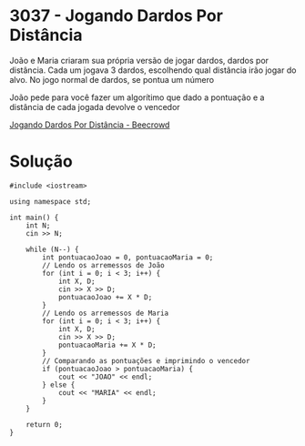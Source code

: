 # 3037 - Jogando Dardos Por Distância

João e Maria criaram sua própria versão de jogar dardos, dardos por distância. Cada um jogava 3 dardos, escolhendo qual distância irão jogar do alvo. No jogo normal de dardos, se pontua um número 

João pede para você fazer um algorítimo que dado a pontuação e a distância de cada jogada devolve o vencedor

[Jogando Dardos Por Distância - Beecrowd](https://judge.beecrowd.com/pt/problems/view/3037)

# Solução

```
#include <iostream>

using namespace std;

int main() {
    int N;
    cin >> N;

    while (N--) {
        int pontuacaoJoao = 0, pontuacaoMaria = 0;
        // Lendo os arremessos de João
        for (int i = 0; i < 3; i++) {
            int X, D;
            cin >> X >> D;
            pontuacaoJoao += X * D;
        }
        // Lendo os arremessos de Maria
        for (int i = 0; i < 3; i++) {
            int X, D;
            cin >> X >> D;
            pontuacaoMaria += X * D;
        }
        // Comparando as pontuações e imprimindo o vencedor
        if (pontuacaoJoao > pontuacaoMaria) {
            cout << "JOAO" << endl;
        } else {
            cout << "MARIA" << endl;
        }
    }

    return 0;
}
```